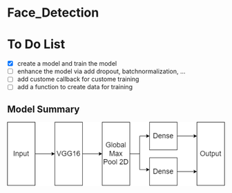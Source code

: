 # Face_Detection

# To Do List

- [x] create a model and train the model 
- [ ] enhance the model via add dropout, batchnormalization, ...
- [ ] add custome callback for custome training
- [ ] add a function to create data for training

## Model Summary
![Alt text](assets/Model.png?raw=true "Title")
